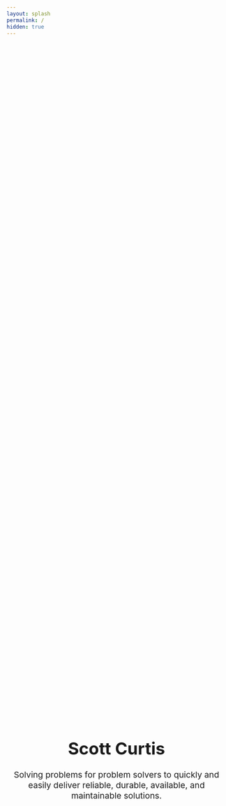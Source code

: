 ```yaml
---
layout: splash
permalink: /
hidden: true
---
```

<div style="margin: 0; position: absolute; top: 45%; left: 50%; -ms-transform: translate(-50%, -50%); transform: translate(-50%, -50%)">
<center><h1 style="font-size:4vw;">Scott Curtis</h1></center>
<center><p style="font-size:2vw">Solving problems for problem solvers to quickly and easily deliver reliable, durable, available, and maintainable solutions.</p></center>
<center><p style="font-size:2vw"></p></center>
<!-- <img src="/assets/images/splash.png" alt="SplashImage" style="width: 50%; margin-left: auto; margin-right: auto; display: block;"> -->
</div>
